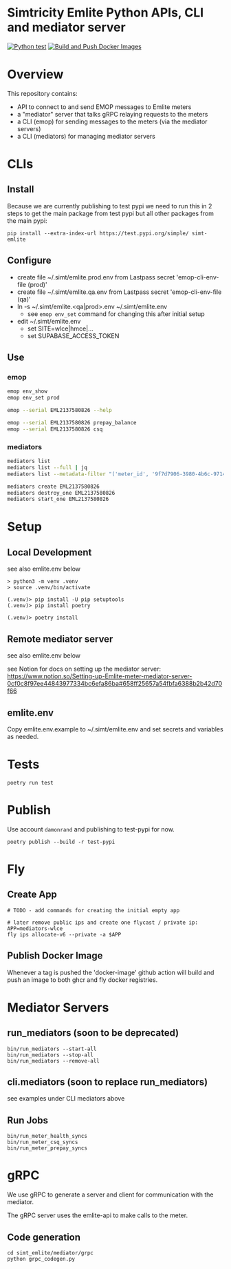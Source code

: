 # Simtricity Emlite Python APIs, CLI and mediator server

[![Python test](https://github.com/cepro/simt-emlite/actions/workflows/python-test.yml/badge.svg)](https://github.com/cepro/simt-emlite/actions/workflows/python-test.yml)
[![Build and Push Docker Images](https://github.com/cepro/simt-emlite/actions/workflows/docker-image.yml/badge.svg)](https://github.com/cepro/simt-emlite/actions/workflows/docker-image.yml)

# Overview

This repository contains:

- API to connect to and send EMOP messages to Emlite meters
- a "mediator" server that talks gRPC relaying requests to the meters
- a CLI (emop) for sending messages to the meters (via the mediator servers)
- a CLI (mediators) for managing mediator servers

# CLIs

## Install

Because we are currently publishing to test pypi we need to run this in 2 steps
to get the main package from test pypi but all other packages from the main
pypi:

```
pip install --extra-index-url https://test.pypi.org/simple/ simt-emlite
```

## Configure

- create file ~/.simt/emlite.prod.env from Lastpass secret 'emop-cli-env-file (prod)'
- create file ~/.simt/emlite.qa.env from Lastpass secret 'emop-cli-env-file (qa)'
- ln -s ~/.simt/emlite.<qa|prod>.env ~/.simt/emlite.env
    - see `emop env_set` command for changing this after initial setup
- edit ~/.simt/emlite.env
    - set SITE=wlce|hmce|...
    - set SUPABASE_ACCESS_TOKEN

## Use

### emop
```sh 
emop env_show
emop env_set prod

emop --serial EML2137580826 --help

emop --serial EML2137580826 prepay_balance
emop --serial EML2137580826 csq
```

### mediators
```sh
mediators list
mediators list --full | jq
mediators list --metadata-filter "('meter_id', '9f7d7906-3980-4b6c-9714-ab1403fbd7ff')"

mediators create EML2137580826
mediators destroy_one EML2137580826
mediators start_one EML2137580826
```

# Setup

## Local Development

see also emlite.env below

```
> python3 -m venv .venv
> source .venv/bin/activate

(.venv)> pip install -U pip setuptools
(.venv)> pip install poetry

(.venv)> poetry install
```

## Remote mediator server

see also emlite.env below

see Notion for docs on setting up the mediator server:
https://www.notion.so/Setting-up-Emlite-meter-mediator-server-0cf0c8f97ee44843977334bc6efa86ba#658ff25657a54fbfa6388b2b42d70f66

## emlite.env

Copy emlite.env.example to ~/.simt/emlite.env and set secrets and variables as needed.

# Tests

```
poetry run test
```

# Publish

Use account `damonrand` and publishing to test-pypi for now.

```
poetry publish --build -r test-pypi
```

# Fly

## Create App
```
# TODO - add commands for creating the initial empty app

# later remove public ips and create one flycast / private ip:
APP=mediators-wlce
fly ips allocate-v6 --private -a $APP
```

## Publish Docker Image

Whenever a tag is pushed the 'docker-image' github action will build and push an image to both ghcr and fly docker registries.


# Mediator Servers

## run_mediators (soon to be deprecated)

```
bin/run_mediators --start-all
bin/run_mediators --stop-all
bin/run_mediators --remove-all
```

## cli.mediators (soon to replace run_mediators)

see examples under CLI mediators above

## Run Jobs

```
bin/run_meter_health_syncs
bin/run_meter_csq_syncs
bin/run_meter_prepay_syncs
```

# gRPC

We use gRPC to generate a server and client for communication with the mediator.

The gRPC server uses the emlite-api to make calls to the meter.

## Code generation

```
cd simt_emlite/mediator/grpc
python grpc_codegen.py
```

